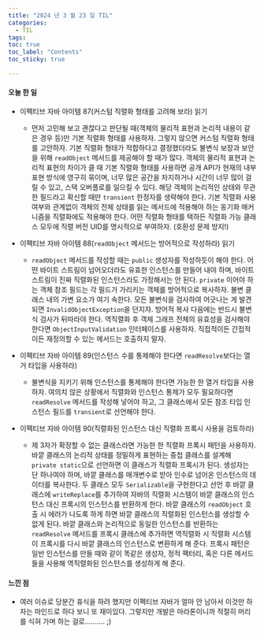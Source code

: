 ```yaml
---
title: "2024 년 3 월 23 일 TIL"
categories:
  - TIL
tags:
toc: true
toc_label: "Contents"
toc_sticky: true

---
```


#### 오늘 한 일

* 이펙티브 자바 아이템 87(커스텀 직렬화 형태를 고려해 보라) 읽기
  * 먼저 고민해 보고 괜찮다고 판단될 때(객체의 물리적 표현과 논리적 내용이 같은 경우 등)만 기본 직렬화 형태를 사용하자. 그렇지 않으면 커스텀 직렬화 형태를 고안하자. 기본 직렬화 형태가 적합하다고 결정했더라도 불변식 보장과 보안을 위해 `readObject` 메서드를 제공해야 할 때가 많다. 객체의 물리적 표현과 논리적 표현의 차이가 클 때 기본 직렬화 형태를 사용하면 공개 API가 현재의 내부 표현 방식에 영구히 묶이며, 너무 많은 공간을 차지하거나 시간이 너무 많이 걸릴 수 있고, 스택 오버플로를 일으킬 수 있다. 해당 객체의 논리적인 상태와 무관한 필드라고 확신할 때만 `transient` 한정자를 생략해야 한다. 기본 직렬화 사용 여부와 관계없이 객체의 전체 상태를 읽는 메서드에 적용해야 하는 동기화 매커니즘을 직렬화에도 적용해야 한다. 어떤 직렬화 형태를 택하든 직렬화 가능 클래스 모두에 직렬 버전 UID를 명시적으로 부여하자. (호환성 문제 방지!)

* 이펙티브 자바 아이템 88(`readObject` 메서드는 방어적으로 작성하라) 읽기

  * `readObject` 메서드를 작성할 때는 `public` 생성자를 작성하듯이 해야 한다. 어떤 바이트 스트림이 넘어오더라도 유효한 인스턴스를 만들어 내야 하며, 바이트 스트림이 진짜 직렬화된 인스턴스라도 가정해서는 안 된다. `private` 이어야 하는 객체 참조 필드는 각 필드가 가리키는 객체를 방어적으로 복사하자. 불변 클래스 내의 가변 요소가 여기 속한다. 모든 불변식을 검사하여 어긋나는 게 발견되면 `InvalidObjectException`을 던지자. 방어적 복사 다음에는 반드시 불변식 검사가 뒤따라야 한다. 역직렬화 후 객체 그래프 전체의 유효성을 검사해야 한다면 `ObjectInputValidation` 인터페이스를 사용하자. 직접적이든 간접적이든 재정의할 수 있는 메서드는 호출하지 말자.

* 이펙티브 자바 아이템 89(인스턴스 수를 통제해야 한다면 `readResolve`보다는 열거 타입을 사용하라)

  * 불변식을 지키기 위해 인스턴스를 통제해야 한다면 가능한 한 열거 타입을 사용하자. 여의치 않은 상황에서 직렬화와 인스턴스 통제가 모두 필요하다면 `readResolve` 메서드를 작성해 넣어야 하고, 그 클래스에서 모든 참조 타입 인스턴스 필드를 `transient`로 선언해야 한다.

* 이펙티브 자바 아이템 90(직렬화된 인스턴스 대신 직렬화 프록시 사용을 검토하라)

  * 제 3자가 확장할 수 없는 클래스라면 가능한 한 직렬화 프록시 패턴을 사용하자. 바깥 클래스의 논리적 상태를 정밀하게 표현하는 중첩 클래스를 설계해 `private static`으로 선언하면 이 클래스가 직렬화 프록시가 된다. 생성자는 단 하나여야 하며, 바깥 클래스를 매개변수로 받아 인수로 넘어온 인스턴스의 데이터를 복사한다. 두 클래스 모두 `Serializable`을 구현한다고 선언 후 바깥 클래스에 `writeReplace`를 추가하여 자바의 직렬화 시스템이 바깥 클래스의 인스턴스 대신 프록시의 인스턴스를 반환하게 한다. 바깥 클래스의 `readObject` 호출 시 에러가 나도록 하게 하면 바깥 클래스의 직렬화된 인스턴스를 생성할 수 없게 된다. 바깥 클래스와 논리적으로 동일한 인스턴스를 반환하는 `readResolve` 메서드를 프록시 클래스에 추가하면 역직렬화 시 직렬화 시스템이 프록시를 다시 바깥 클래스의 인스턴스로 변환하게 해 준다. 프록시 패턴은 일반 인스턴스를 만들 때와 같이 똑같은 생성자, 정적 팩터리, 혹은 다른 메서드들을 사용해 역직렬화된 인스턴스를 생성하게 해 준다.

  

#### 느낀 점

* 여러 이슈로 당분간 휴식을 하려 했지만 이펙티브 자바가 얼마 안 남아서 이것만 하자는 마인드로 하다 보니 또 재미있다. 그렇지만 개발은 마라톤이니까 적절히 머리를 식혀 가며 하는 걸로.......... ;)